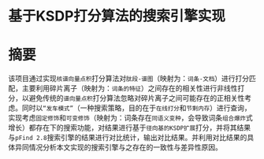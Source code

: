 # 基于KSDP打分算法的搜索引擎实现

# 摘要

该项目通过实现`核谱向量点积`打分算法对`肽段-谱图`（映射为：`词条-文档`）进行打分匹配，主要利用碎片离子（映射为：`词条的特征`）之间存在的相关性进行非线性打分，以避免传统的`谱向量点积`打分算法忽略对碎片离子之间可能存在的正相关性考虑。同时以`“发车模式”`（一种搜索策略，目的在于`在线打分`和`节剩内存`）进行查询，实现考虑`固定修饰`和`可变修饰`（映射为：词条存在`同语义变种`，会导致词条`组合爆炸`式增长）都存在下的搜索功能，对结果进行基于`径向基的KSDP扩展`打分，并将其结果与`pFind 2.8`搜索引擎的结果进行对比统计，输出对比结果。并利用对比结果的具体异同情况分析本文实现的搜索引擎与之存在的一致性与差异性原因。

